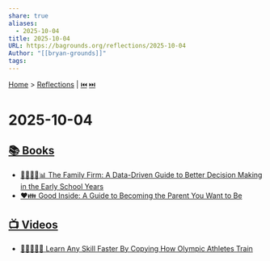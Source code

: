 ```yaml
---
share: true
aliases:
  - 2025-10-04
title: 2025-10-04
URL: https://bagrounds.org/reflections/2025-10-04
Author: "[[bryan-grounds]]"
tags:
---
```

[Home](../index.md) > [Reflections](./index.md) | [⏮️](./2025-10-03.md) [⏭️](./2025-10-05.md)  
# 2025-10-04  
## [📚 Books](../books/index.md)  
- [👨‍👩‍👧‍👦📊 The Family Firm: A Data-Driven Guide to Better Decision Making in the Early School Years](../books/the-family-firm-a-data-driven-guide-to-better-decision-making-in-the-early-school-years.md)  
- [❤️👪 Good Inside: A Guide to Becoming the Parent You Want to Be](../books/good-inside-a-guide-to-becoming-the-parent-you-want-to-be.md)  
  
## [📺 Videos](../videos/index.md)  
- [🥇🧑‍🏫🏃💨 Learn Any Skill Faster By Copying How Olympic Athletes Train](../videos/learn-any-skill-faster-by-copying-how-olympic-athletes-train.md)